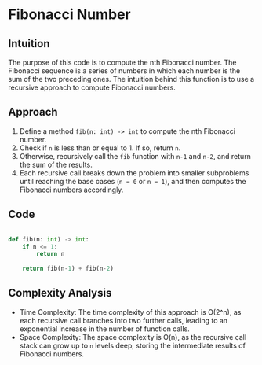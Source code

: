 # Fibonacci Number

## Intuition
The purpose of this code is to compute the nth Fibonacci number. The Fibonacci sequence is a series of numbers in which each number is the sum of the two preceding ones. The intuition behind this function is to use a recursive approach to compute Fibonacci numbers.

## Approach
1. Define a method `fib(n: int) -> int` to compute the nth Fibonacci number.
2. Check if `n` is less than or equal to 1. If so, return `n`.
3. Otherwise, recursively call the `fib` function with `n-1` and `n-2`, and return the sum of the results.
4. Each recursive call breaks down the problem into smaller subproblems until reaching the base cases (`n = 0` or `n = 1`), and then computes the Fibonacci numbers accordingly.


## Code
```python

def fib(n: int) -> int:
    if n <= 1:
        return n
        
    return fib(n-1) + fib(n-2)

```

## Complexity Analysis
- Time Complexity: The time complexity of this approach is O(2^n), as each recursive call branches into two further calls, leading to an exponential increase in the number of function calls.
- Space Complexity: The space complexity is O(n), as the recursive call stack can grow up to `n` levels deep, storing the intermediate results of Fibonacci numbers.
